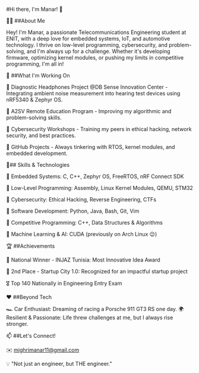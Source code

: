 #Hi there, I'm Manar! 🚀

👩‍💻 ##About Me

Hey! I'm Manar, a passionate Telecommunications Engineering student at ENIT, with a deep love for embedded systems, IoT, and automotive technology. 
I thrive on low-level programming, cybersecurity, and problem-solving, and I'm always up for a challenge. 
Whether it's developing firmware, optimizing kernel modules, or pushing my limits in competitive programming, I'm all in!



🌱 ##What I'm Working On

🔹 Diagnostic Headphones Project @DB Sense Innovation Center - Integrating ambient noise measurement into hearing test devices using nRF5340 & Zephyr OS.

🔹 A2SV Remote Education Program - Improving my algorithmic and problem-solving skills.

🔹 Cybersecurity Workshops - Training my peers in ethical hacking, network security, and best practices.

🔹 GitHub Projects - Always tinkering with RTOS, kernel modules, and embedded development.




🚀## Skills & Technologies

🔸 Embedded Systems: C, C++, Zephyr OS, FreeRTOS, nRF Connect SDK

🔸 Low-Level Programming: Assembly, Linux Kernel Modules, QEMU, STM32

🔸 Cybersecurity: Ethical Hacking, Reverse Engineering, CTFs

🔸 Software Development: Python, Java, Bash, Git, Vim

🔸 Competitive Programming: C++, Data Structures & Algorithms

🔸 Machine Learning & AI: CUDA (previously on Arch Linux 😉)




🏆 ##Achievements

🏅 National Winner - INJAZ Tunisia: Most Innovative Idea Award

🥈 2nd Place - Startup City 1.0: Recognized for an impactful startup project

🎖 Top 140 Nationally in Engineering Entry Exam




❤️ ##Beyond Tech

🏎 Car Enthusiast: Dreaming of racing a Porsche 911 GT3 RS one day.
🌍 Resilient & Passionate: Life threw challenges at me, but I always rise stronger.



📫 ##Let's Connect!

✉️ mighrimanar11@gmail.com

💡 "Not just an engineer, but THE engineer."
